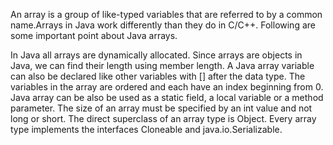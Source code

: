 An array is a group of like-typed variables that are referred to by a common name.Arrays in Java work differently than they do in C/C++.
Following are some important point about Java arrays.

In Java all arrays are dynamically allocated.
Since arrays are objects in Java, we can find their length using member length. 
A Java array variable can also be declared like other variables with [] after the data type.
The variables in the array are ordered and each have an index beginning from 0.
Java array can be also be used as a static field, a local variable or a method parameter.
The size of an array must be specified by an int value and not long or short.
The direct superclass of an array type is Object.
Every array type implements the interfaces Cloneable and java.io.Serializable.
